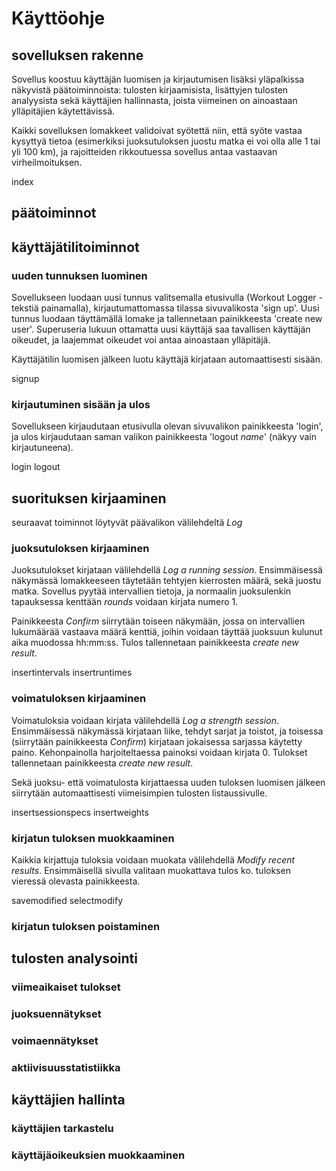 #  Käyttöohje

## sovelluksen rakenne

Sovellus koostuu käyttäjän luomisen ja kirjautumisen lisäksi yläpalkissa näkyvistä päätoiminnoista: tulosten kirjaamisista, lisättyjen tulosten analyysista sekä käyttäjien hallinnasta, joista viimeinen on ainoastaan ylläpitäjien käytettävissä.

Kaikki sovelluksen lomakkeet validoivat syötettä niin, että syöte vastaa kysyttyä tietoa (esimerkiksi juoksutuloksen juostu matka ei voi olla alle 1 tai yli 100 km), ja rajoitteiden rikkoutuessa sovellus antaa vastaavan virheilmoituksen.

index

## päätoiminnot

## käyttäjätilitoiminnot

### uuden tunnuksen luominen

Sovellukseen luodaan uusi tunnus valitsemalla etusivulla (Workout Logger -tekstiä painamalla), kirjautumattomassa tilassa sivuvalikosta 'sign up'. Uusi tunnus luodaan täyttämällä lomake ja tallennetaan painikkeesta 'create new user'. Superuseria lukuun ottamatta uusi käyttäjä saa tavallisen käyttäjän oikeudet, ja laajemmat oikeudet voi antaa ainoastaan ylläpitäjä.

Käyttäjätilin luomisen jälkeen luotu käyttäjä kirjataan automaattisesti sisään.

signup

### kirjautuminen sisään ja ulos

Sovellukseen kirjaudutaan etusivulla olevan sivuvalikon painikkeesta 'login', ja ulos kirjaudutaan saman valikon painikkeesta 'logout *name*' (näkyy vain kirjautuneena).

login logout

## suorituksen kirjaaminen

seuraavat toiminnot löytyvät päävalikon välilehdeltä _Log_

### juoksutuloksen kirjaaminen

Juoksutulokset kirjataan välilehdellä _Log a running session_. Ensimmäisessä näkymässä lomakkeeseen täytetään tehtyjen kierrosten määrä, sekä juostu matka. Sovellus pyytää intervallien tietoja, ja normaalin juoksulenkin tapauksessa kenttään _rounds_ voidaan kirjata numero 1.

Painikkeesta _Confirm_ siirrytään toiseen näkymään, jossa on intervallien lukumäärää vastaava määrä kenttiä, joihin voidaan täyttää juoksuun kulunut aika muodossa hh:mm:ss. Tulos tallennetaan painikkeesta _create new result_.

insertintervals insertruntimes

### voimatuloksen kirjaaminen

Voimatuloksia voidaan kirjata välilehdellä _Log a strength session_. Ensimmäisessä näkymässä kirjataan liike, tehdyt sarjat ja toistot, ja toisessa (siirrytään painikkeesta _Confirm_) kirjataan jokaisessa sarjassa käytetty paino. Kehonpainolla harjoiteltaessa painoksi voidaan kirjata 0. Tulokset tallennetaan painikkeesta _create new result_.

Sekä juoksu- että voimatulosta kirjattaessa uuden tuloksen luomisen jälkeen siirrytään automaattisesti viimeisimpien tulosten listaussivulle.

insertsessionspecs insertweights

### kirjatun tuloksen muokkaaminen

Kaikkia kirjattuja tuloksia voidaan muokata välilehdellä _Modify recent results_. Ensimmäisellä sivulla valitaan muokattava tulos ko. tuloksen vieressä olevasta painikkeesta.

savemodified selectmodify

### kirjatun tuloksen poistaminen

## tulosten analysointi

### viimeaikaiset tulokset

### juoksuennätykset

### voimaennätykset

### aktiivisuusstatistiikka

## käyttäjien hallinta

### käyttäjien tarkastelu

### käyttäjäoikeuksien muokkaaminen